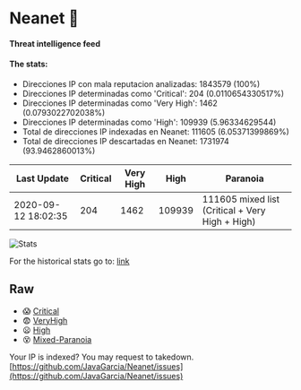 # Neanet :hocho:
#### Threat intelligence feed
#### The stats:

- Direcciones IP con mala reputacion analizadas: 1843579 (100%)
- Direcciones IP determinadas como 'Critical':  204 (0.0110654330517%)
- Direcciones IP determinadas como 'Very High':  1462 (0.0793022702038%)
- Direcciones IP determinadas como 'High':  109939 (5.96334629544)
- Total de direcciones IP indexadas en Neanet:  111605 (6.05371399869%)
- Total de direcciones IP descartadas en Neanet:  1731974 (93.9462860013%)

| Last Update | Critical | Very High | High | Paranoia |
| --- | --- | --- | --- | --- |
| 2020-09-12 18:02:35 | 204 | 1462 | 109939 | 111605 mixed list (Critical + Very High + High)|

![Stats](https://docs.google.com/spreadsheets/d/e/2PACX-1vSnaNMIXVabIpDJjufMlzH7poXnshF3mgd8Is1g9ytUEzVsP5my4Trn8f-xkoLLQ38xpL3HtmUexLo6/pubchart?oid=501124687&format=image)

For the historical stats go to: [link](/stats.csv)
## Raw
- :scream: [Critical](https://raw.githubusercontent.com/JavaGarcia/Neanet/master/blacklists/neanet_critical.txt)
- :fearful: [VeryHigh](https://raw.githubusercontent.com/JavaGarcia/Neanet/master/blacklists/neanet_veryHigh.txtt)
- :frowning: [High](https://raw.githubusercontent.com/JavaGarcia/Neanet/master/blacklists/neanet_high.txt)
- :dizzy_face: [Mixed-Paranoia](https://raw.githubusercontent.com/JavaGarcia/Neanet/master/blacklists/neanet_all.txt)


Your IP is indexed? You may request to takedown. [https://github.com/JavaGarcia/Neanet/issues](https://github.com/JavaGarcia/Neanet/issues)



































































































































































































































































































































































































































































































































































































































































































































































